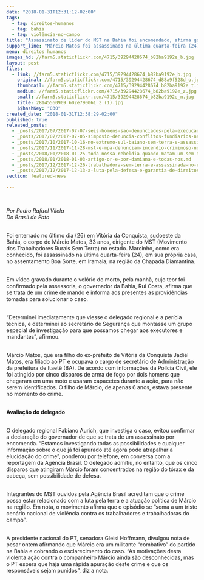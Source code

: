 ```yaml
---
date: "2018-01-31T12:31:12-02:00"
tags:
  - tag: direitos-humanos
  - tag: bahia
  - tag: violência-no-campo
title: "Assassinato de líder do MST na Bahia foi encomendado, afirma governador"
support_line: "Márcio Matos foi assassinado na última quarta-feira (24), em sua própria casa, na região da Chapada Diamantina"
menu: direitos humanos
images_hd: //farm5.staticflickr.com/4715/39294428674_b82ba9192e_b.jpg
layout: post
files:
  - link: //farm5.staticflickr.com/4715/39294428674_b82ba9192e_b.jpg
    original: //farm5.staticflickr.com/4715/39294428674_d88a9f528d_o.jpg
    thumbnail: //farm5.staticflickr.com/4715/39294428674_b82ba9192e_t.jpg
    medium: //farm5.staticflickr.com/4715/39294428674_b82ba9192e_z.jpg
    small: //farm5.staticflickr.com/4715/39294428674_b82ba9192e_n.jpg
    title: 28145560909_602e790061_z (1).jpg
    $$hashKey: "030"
created_date: "2018-01-31T12:38:29-02:00"
published: true
releated_posts:
  - _posts/2017/07/2017-07-07-seis-homens-sao-denunciados-pela-execucao-do-sem-terra-fabio-santos.md
  - _posts/2017/07/2017-07-05-simposio-denuncia-conflitos-fundiarios-na-bahia.md
  - _posts/2017/10/2017-10-16-no-extremo-sul-baiano-sem-terra-e-assassinado-em-casa-no-assentamento-cruz-do-ouro.md
  - _posts/2017/11/2017-11-28-mst-e-mpa-denunciam-incendio-criminoso-no-acampamento-uniao-em-ponto-novo-ba.md
  - _posts/2018/01/2018-01-25-toda-nossa-rebeldia-quando-matam-um-sem-terra.md
  - _posts/2018/01/2018-01-03-artigo-or-e-por-damiana-e-todas-nos.md
  - _posts/2017/12/2017-12-26-trabalhadora-sem-terra-e-assassinada-no-extremo-sul-da-bahia.md
  - _posts/2017/12/2017-12-13-a-luta-pela-defesa-e-garantia-de-direitos-humanos-dos-lutadores-e-das-lutadoras-sociais-e-uma-acao-constante-e-sem-fim.md
section: featured-news

---
```

<p>&nbsp;</p>

<p><em>Por Pedro Rafael Vilela<br />
Do Brasil de Fato&nbsp;&nbsp;</em></p>

<p><br />
Foi enterrado no &uacute;ltimo dia (26)&nbsp;em Vit&oacute;ria da Conquista, sudoeste da Bahia, o corpo de M&aacute;rcio Matos, 33 anos, dirigente do MST (Movimento dos Trabalhadores Rurais Sem Terra) no estado. Marcinho, como era conhecido, foi assassinado na &uacute;ltima quarta-feira (24), em sua pr&oacute;pria casa, no assentamento Boa Sorte, em Iramaia, na regi&atilde;o da Chapada Diamantina.</p>

<p><br />
Em v&iacute;deo gravado durante o vel&oacute;rio do morto, pela manh&atilde;, cujo teor foi confirmado pela assessoria, o governador da Bahia, Rui Costa, afirma que se trata de um crime de mando e informa aos presentes as provid&ecirc;ncias tomadas para solucionar o caso.</p>

<p><br />
&ldquo;Determinei imediatamente que viesse o delegado regional e a per&iacute;cia t&eacute;cnica, e determinei ao secret&aacute;rio de Seguran&ccedil;a que montasse um grupo especial de investiga&ccedil;&atilde;o para que possamos chegar aos executores e mandantes&rdquo;, afirmou.</p>

<p><br />
M&aacute;rcio Matos, que era filho do ex-prefeito de Vit&oacute;ria da Conquista Jadiel Matos, era filiado ao PT e ocupava o cargo de secret&aacute;rio de Administra&ccedil;&atilde;o da prefeitura de Itaet&ecirc; (BA). De acordo com informa&ccedil;&otilde;es da Pol&iacute;cia Civil, ele foi atingido por cinco disparos de arma de fogo por dois homens que chegaram em uma moto e usaram capacetes durante a a&ccedil;&atilde;o, para n&atilde;o serem identificados. O filho de M&aacute;rcio, de apenas 6 anos, estava presente no momento do crime.</p>

<p><br />
<strong>Avalia&ccedil;&atilde;o do delegado</strong></p>

<p><br />
O delegado regional Fabiano Aurich, que investiga o caso, evitou confirmar a declara&ccedil;&atilde;o do governador de que se trata de um assassinato por encomenda. &ldquo;Estamos investigando todas as possibilidades e qualquer informa&ccedil;&atilde;o sobre o que j&aacute; foi apurado at&eacute; agora pode atrapalhar a elucida&ccedil;&atilde;o do crime&rdquo;, ponderou por telefone, em conversa com a reportagem da Ag&ecirc;ncia Brasil. O delegado admitiu, no entanto, que os cinco disparos que atingiram M&aacute;rcio foram concentrados na regi&atilde;o do t&oacute;rax e da cabe&ccedil;a, sem possibilidade de defesa.</p>

<p><br />
Integrantes do MST ouvidos pela Ag&ecirc;ncia Brasil acreditam que o crime possa estar relacionado com a luta pela terra e a atua&ccedil;&atilde;o pol&iacute;tica de M&aacute;rcio na regi&atilde;o. Em nota, o movimento afirma que o epis&oacute;dio se &ldquo;soma a um triste cen&aacute;rio nacional de viol&ecirc;ncia contra os trabalhadores e trabalhadoras do campo&rdquo;.</p>

<p><br />
A presidente nacional do PT, senadora Gleisi Hoffmann, divulgou nota de pesar ontem afirmando que M&aacute;rcio era um militante &ldquo;combativo&rdquo; do partido na Bahia e cobrando o esclarecimento do caso. &ldquo;As motiva&ccedil;&otilde;es desta violenta a&ccedil;&atilde;o contra o companheiro M&aacute;rcio ainda s&atilde;o desconhecidas, mas o PT espera que haja uma r&aacute;pida apura&ccedil;&atilde;o deste crime e que os respons&aacute;veis sejam punidos&rdquo;, diz a nota.</p>
